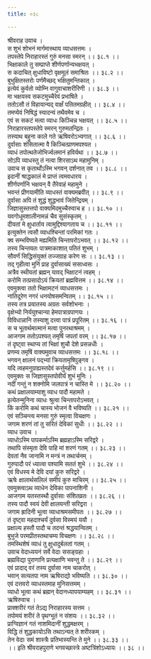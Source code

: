 ```yaml
---
title: ०३८

---
```

श्रीवराह उवाच ।  
स शुभं शोभनं मार्गमास्थाय व्याधसत्तमः ।  
तपस्तेपे निराहारस्तं गुरुं मनसा स्मरन् ।। ३८.१ ।।  
भिक्षाकाले तु सम्प्राप्ते शीर्णपर्णान्यभक्षयत् ।  
स कदाचित् क्षुधाविष्टो वृक्षमूलं समाश्रितः ।। ३८.२ ।।  
बुभुक्षितस्तरोः पर्णमैच्छद् भक्षितुमन्तिकात् ।  
इत्येवं कुर्वतो व्योम्नि वागुवाचाशरीरिणी ।। ३८.३ ।।  
मा भक्षयस्व सकटमुच्चैरेवं प्रभाषिते ।  
ततोऽसौ तं विहायान्यद् वार्क्षं पतितमग्रहीत् ।। ३८.४ ।।  
तमप्येवं निषिद्धं स्यादन्यं तथैवमेव च ।  
एवं स सकटं मत्वा व्याधः किञ्चिन्न भक्षयत् ।। ३८.५ ।।  
निराहारस्तपस्तेपे स्मरन् गुरुमतन्द्रितः ।  
तस्याथ बहुना काले गते ऋषिवरोऽभ्यगात् ।। ३८.६ ।।  
दुर्वासाः शंसितात्मा वै किञ्चित्प्राणमपश्यत ।  
व्याधं तपोत्थतेजोभिर्ज्वलमानं हविर्यथा ।। ३८.७ ।।  
सोऽपि व्याधस्तु तं नत्वा शिरसाऽथ महामुनिम् ।  
उवाच स कृतार्थोऽस्मि भगवन् दर्शनात् तव ।। ३८.८ ।।  
इदानीं श्राद्धकालं मे प्राप्तं त्वमवधारय ।  
शीर्णपर्णानि भक्षयन् वै तैरेवाहं महामुने ।  
भवन्तं प्रीणयामीति व्याधस्तं वाक्यमब्रवीत् ।। ३८.९ ।।  
दुर्वासा अपि तं शुद्धं शुद्धभावं जितेन्द्रियम् ।  
जिज्ञासुस्तत्तपो वाक्यमिदमुच्चैरुवाच ह ।। ३८.१० ।।  
यवगोधूमशालीनामन्नं चैव सुसंस्कृतम् ।  
दीयतां मे क्षुधार्ताय त्वामुद्दिश्यागताय च ।। ३८.११ ।।  
इत्युक्तेन त्वसौ व्याधश्चिन्तां परमिकां गतः ।  
क्व सम्भविष्यते मह्यमिति चिन्तापरोऽभवत् ।। ३८.१२ ।।  
तस्य चिन्तयतः पात्रमाकाशात् पतितं शुभम् ।  
सौवर्णं सिद्धिसंयुक्तं तज्जग्राह करेण सः ।। ३८.१३ ।।  
तद् गृहीत्वा मुनिं प्राह दुर्वासाख्यं ससाध्वसः ।  
अत्रैव स्थीयतां ब्रह्मन् यावद् भिक्षाटनं त्वहम् ।  
करोमि तत्प्रसादोऽयं क्रियतां ब्रह्मवित्तम ।। ३८.१४ ।।  
एवमुक्त्वा ततो भिक्षामटनं व्याधसत्तमः ।  
नातिदूरेण नगरं धनयोषसमन्वितम् ।। ३८.१५ ।।  
तस्य तत्र प्रयातस्य अग्रतः सर्वशोभनाः ।  
वृक्षेभ्यो निर्ययुश्चान्या हेमपात्राग्रपाणयः ।  
विविधान्नानि तस्याशु दत्त्वा पात्रं प्रपूरितम् ।। ३८.१६ ।।  
स च भूतार्थमात्मानं मत्वा पुनरथाश्रमम् ।  
आजगाम ततोऽपश्यत् तमृषिं जपतां वरम् ।। ३८.१७ ।।  
तं दृष्ट्वा स्थाप्य तां भिक्षां शुचौ देशे प्रसन्नधीः ।  
प्रणम्य तमृषिं वाक्यमुवाच व्याधसत्तमः ।। ३८.१८ ।।  
भगवन् क्षालनं पद्भ्यां क्रियतामृषिपुङ्गव ।  
यदि त्वहमनुग्राह्यस्तदेवं कर्त्तुमर्हसि ।। ३८.१९ ।।  
एवमुक्तः स जिज्ञासुस्तपोवीर्यं शुभं मुनिः ।  
नदीं गन्तुं न शक्नोमि जलपात्रं न चास्ति मे ।। ३८.२० ।।  
कथं प्रक्षालयाम्याशु व्याध पादौ महामते ।  
इत्येतन्मुनिना व्याधः श्रुत्वा चिन्तापरोऽभवत् ।  
किं करोमि कथं चास्य भोजनं वै भविष्यति ।। ३८.२१ ।।  
एवं सञ्चिन्त्य मनसा गुरुं स्मृत्वा विचक्षणः ।  
जगाम शरणं तां तु सरितं देविकां सुधीः ।। ३८.२२ ।।  
व्याध उवाच ।  
व्याधोऽस्मि पापकर्माऽस्मि ब्रह्महाऽस्मि सरिद्वरे ।  
तथापि संस्मृता देवि पाहि मां शरणं गतम् ।। ३८.२३ ।।  
देवतां नैव जानामि न मन्त्रं न तथार्चनम् ।  
गुरुपादौ परं ध्यात्वा पश्यामि सततं शुभे ।। ३८.२४ ।।  
एवं विधस्य मे देवि दयां कुरु सरिद्वरे ।  
ऋषेः क्षालार्थसलिलं समीपं कुरु माचिरम् ।। ३८.२५ ।।  
एवमुक्त्वाऽथ व्याधेन देविका पापनाशिनी ।  
आजगाम यतस्तस्थौ दुर्वासाः संशितव्रतः ।। ३८.२६ ।।  
तस्य पादौ स्वयं देवी क्षालयन्ती सरिद्वरा ।  
जगाम ह्रादिनी भूत्वा व्याधाश्रमसमीपतः ।। ३८.२७ ।।  
तं दृष्ट्वा महदाश्चर्यं दुर्वसा विस्मयं ययौ ।  
प्रक्षाल्य हस्तौ पादौ च तदन्तं श्रद्धयान्वितम् ।  
बुभुजे परमप्रीतस्तथाचम्य विचक्षणः ।। ३८.२८ ।।  
तमस्थिशेषं व्याधं तु क्षुधादुर्बलतां गतम् ।  
उवाच वेदाध्ययनं सर्वे वेदाः ससङ्ग्रहाः ।  
ब्रह्मविद्या पुराणानि प्रत्यक्षाणि भवन्तु ते ।। ३८.२९ ।।  
एवं प्रादाद् वरं तस्य दुर्वासा नाम चाकरोत् ।  
भवान् सत्यतपा नाम ऋषिराद्यो भविष्यति ।। ३८.३० ।।  
एवं दत्तवरो व्याधस्तमाह मुनिसत्तमम् ।  
व्याधो भूत्वा कथं ब्रह्मन् वेदानध्यापयाम्यहम् ।। ३८.३१ ।।  
ऋषिरुवाच ।  
प्राक्शरीरं गतं तेऽद्य निराहारस्य सत्तम ।  
तपोमयं शरीरं ते पृथग्भूतं न संशयः ।। ३८.३२ ।।  
प्राग्विज्ञानं गतं नाशमिदानीं शुद्धमक्षरम् ।  
विद्धि तं शुद्धकायोऽसि तथाऽन्यत् ते शरीरकम् ।  
तेन वेदाः समं शास्त्रैः प्रतिभास्यन्ति ते मुने ।। ३८.३३ ।।  
।। इति श्रीवराहपुराणे भगवच्छास्त्रे अष्टत्रिंशोऽध्यायः ।। ३८ ।।
